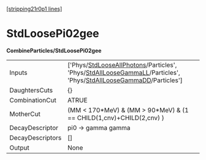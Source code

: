 [[stripping21r0p1 lines]](./stripping21r0p1-index)

# StdLoosePi02gee

**CombineParticles/StdLoosePi02gee**

|                  |                                                                                                                                                                                                                                                                                           |
|------------------|-------------------------------------------------------------------------------------------------------------------------------------------------------------------------------------------------------------------------------------------------------------------------------------------|
| Inputs           | ['Phys/[StdLooseAllPhotons](./stripping21r0p1-commonparticles-stdlooseallphotons)/Particles', 'Phys/[StdAllLooseGammaLL](./stripping21r0p1-commonparticles-stdallloosegammall)/Particles', 'Phys/[StdAllLooseGammaDD](./stripping21r0p1-commonparticles-stdallloosegammadd)/Particles'] |
| DaughtersCuts    | {}                                                                                                                                                                                                                                                                                        |
| CombinationCut   | ATRUE                                                                                                                                                                                                                                                                                     |
| MotherCut        | (MM \< 170\*MeV) & (MM \> 90\*MeV) & (1 == CHILD(1,cnv)+CHILD(2,cnv) )                                                                                                                                                                                                                    |
| DecayDescriptor  | pi0 -\> gamma gamma                                                                                                                                                                                                                                                                       |
| DecayDescriptors | []                                                                                                                                                                                                                                                                                      |
| Output           | None                                                                                                                                                                                                                                                                                      |
